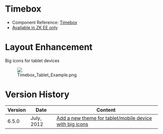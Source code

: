 

# Timebox

- Component Reference:
  [Timebox](ZK_Component_Reference/Input/Timebox)
- [Available in ZK EE only](http://www.zkoss.org/product/edition.dsp)

# Layout Enhancement

Big icons for tablet devices

<figure>
<img src="images/Timebox_Tablet_Example.png
title="Timebox_Tablet_Example.png" />
<figcaption>Timebox_Tablet_Example.png</figcaption>
</figure>

# Version History

| Version | Date       | Content                                                                                            |
|---------|------------|----------------------------------------------------------------------------------------------------|
| 6.5.0   | July, 2012 | [Add a new theme for tablet/mobile device with big icons](http://tracker.zkoss.org/browse/ZK-1247) |


